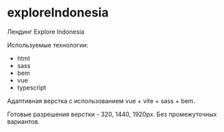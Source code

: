 # exploreIndonesia

Лендинг Explore Indonesia

Используемые технологии:
- html
- sass
- bem
- vue
- typescript

Адаптивная верстка с использованием vue + vite + sass + bem.

Готовые разрешения верстки - 320, 1440, 1920рx. Без промежуточных вариантов.
